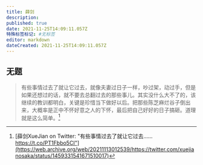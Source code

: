 ```yaml
---
title: 薛剑
description:
published: true
date: 2021-11-25T14:09:11.057Z
特殊标签标记: #无标签
editor: markdown
dateCreated: 2021-11-25T14:09:11.057Z
---
```


## 无题

> 有些事情过去了就让它过去，就像夫妻过日子一样，吵过架，动过手，但是如果还想过的话，就不要去总翻过去的那些事儿。其实没什么大不了的，该继续的教训都明白，关键是珍惜当下做好以后。把那些陈芝麻烂谷子倒出来，大概率是正中不怀好意之人的下怀，最后把自己好好的日子搞砸。道理就是这么简单。[^1459331541671510017]

[^1459331541671510017]: [薛剑XueJian on Twitter: "有些事情过去了就让它过去…… https://t.co/PT1Fbbo5CI"](https://web.archive.org/web/20211113012539/https://twitter.com/xuejianosaka/status/1459331541671510017)
